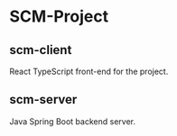 # SCM-Project

## scm-client

React TypeScript front-end for the project.

## scm-server

Java Spring Boot backend server.

